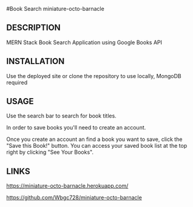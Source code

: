 #Book Search
miniature-octo-barnacle

## DESCRIPTION

MERN Stack Book Search Application using Google Books API

## INSTALLATION

Use the deployed site or clone the repository to use locally, MongoDB required

## USAGE

Use the search bar to search for book titles.

In order to save books you'll need to create an account.

Once you create an account an find a book you want to save, click the "Save this Book!" button. You can access your saved book list at the top right by clicking "See Your Books".

## LINKS

https://miniature-octo-barnacle.herokuapp.com/

https://github.com/Wbgc728/miniature-octo-barnacle


